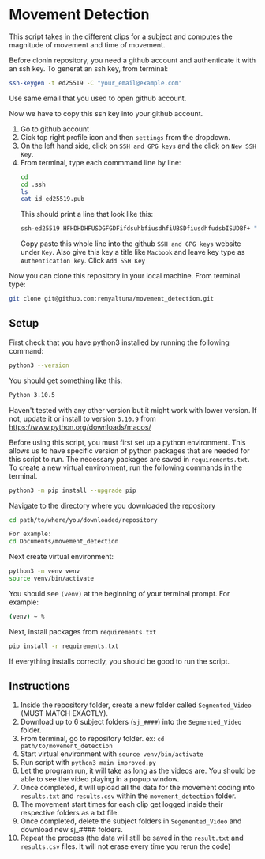 # Movement Detection
This script takes in the different clips for a subject and computes the magnitude of movement and time of movement.

Before clonin repository, you need a github account and authenticate it with an ssh key.
To generat an ssh key, from terminal:
```bash
ssh-keygen -t ed25519 -C "your_email@example.com"
```
Use same email that you used to open github account.

Now we have to copy this ssh key into your github account.
1. Go to github account
2. Cick top right profile icon and then `settings` from the dropdown.
3. On the left hand side, click on `SSH and GPG keys` and the click on `New SSH Key`.
4. From terminal, type each commmand line by line:
   ```bash
   cd
   cd .ssh
   ls
   cat id_ed25519.pub
   ```
   This should print a line that look like this:
   ```bash
   ssh-ed25519 HFHDHDHFUSDGFGDFifdsuhbfiusdhfiUBSDfiusdhfudsbISUDBf+ "your@email.com"
   ```
   Copy paste this whole line into the github `SSH and GPG keys` website under `Key`. Also give this key a title like `Macbook` and leave key type as `Authentication key`. Click `Add SSH Key`
   
Now you can clone this repository in your local machine. From terminal type:
```bash
git clone git@github.com:remyaltuna/movement_detection.git
```

## Setup
First check that you have python3 installed by running the following command:
```bash
python3 --version
```
You should get something like this:
```bash
Python 3.10.5
```
Haven't tested with any other version but it might work with lower version. If not, update it or install to version `3.10.9` from https://www.python.org/downloads/macos/

Before using this script, you must first set up a python environment. This allows us to have specific version of python
 packages that are needed for this script to run. The necessary packages are saved in `requirements.txt`. To 
create a new virtual environment, run the following commands in the terminal.

```bash
python3 -m pip install --upgrade pip
```
Navigate to the directory where you downloaded the repository
```bash
cd path/to/where/you/downloaded/repository

For example:
cd Documents/movement_detection
```
Next create virtual environment:
```bash
python3 -m venv venv
source venv/bin/activate
```
You should see `(venv)` at the beginning of your terminal prompt. For example:
```bash
(venv) ~ %
```
Next, install packages from `requirements.txt`
```bash
pip install -r requirements.txt
```

If everything installs correctly, you should be good to run the script.


## Instructions
1. Inside the repository folder, create a new folder called `Segmented_Video` (MUST MATCH EXACTLY).
5. Download up to 6 subject folders (`sj_####`) into the `Segmented_Video` folder.
6. From terminal, go to repository folder. ex: `cd path/to/movement_detection`
7. Start virtual environment with `source venv/bin/activate`
8. Run script with `python3 main_improved.py`
7. Let the program run, it will take as long as the videos are. You should be able to see the video playing in a popup window.
8. Once completed, it will upload all the data for the movement coding into `results.txt` and `results.csv` within the `movement_detection` folder.
9. The movement start times for each clip get logged inside their respective folders as a txt file.
10. Once completed, delete the subject folders in `Segemented_Video` and download new sj_#### folders.
11. Repeat the process (the data will still be saved in the `result.txt` and `results.csv` files. It will not erase every time you rerun the code)

